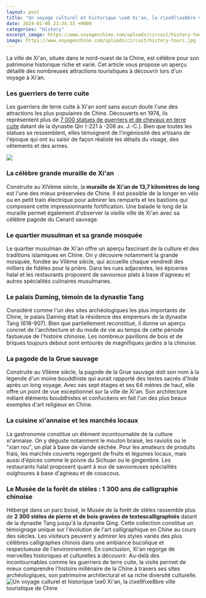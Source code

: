 ```yaml
---
layout: post
title: "Un voyage culturel et historique \xe0 Xi'an, la c\xe9l\xe8bre ville touristique de Chine"
date: 2024-01-06 23:34:33 +0000
categories: "History"
excerpt_image: https://www.voyagenchine.com/uploads/circuit/history-tours.jpg
image: https://www.voyagenchine.com/uploads/circuit/history-tours.jpg
---
```


La ville de Xi'an, située dans le nord-ouest de la Chine, est célèbre pour son patrimoine historique riche et varié. Cet article vous propose un aperçu détaillé des nombreuses attractions touristiques à découvrir lors d'un voyage à Xi'an. 
### Les guerriers de terre cuite
Les guerriers de terre cuite à Xi'an sont sans aucun doute l'une des attractions les plus populaires de Chine. Découverts en 1974, ils représentent plus de [7 000 statues de guerriers et de chevaux en terre cuite](https://notiziedioggi.github.io/2024-01-09-visita-in-israele-in-tempi-di-covid-opportunit-xe0-e-limitazioni/) datant de la dynastie Qin (-221 à -206 av. J.-C.). Bien que toutes les statues se ressemblent, elles témoignent de l'ingéniosité des artisans de l'époque qui ont su saisir de façon réaliste les détails du visage, des vêtements et des armes. 

![](https://www.alibabuy.com/photos/ville/1500/14888.jpg)
### La célèbre grande muraille de Xi'an
Construite au XIVème siècle, la **muraille de Xi'an de 13,7 kilomètres de long** est l'une des mieux préservées de Chine. Il est possible de la longer en vélo ou en petit train électrique pour admirer les remparts et les bastions qui composent cette impressionnante fortification. Une balade le long de la muraille permet également d'observer la vieille ville de Xi'an avec sa célèbre pagode du Canard sauvage.
### Le quartier musulman et sa grande mosquée
Le quartier musulman de Xi'an offre un aperçu fascinant de la culture et des traditions islamiques en Chine. On y découvre notamment la grande mosquée, fondée au VIIème siècle, qui accueille chaque vendredi des milliers de fidèles pour la prière. Dans les rues adjacentes, les épiceries halal et les restaurants proposent de savoureux plats à base d'agneau et autres spécialités culinaires musulmanes. 
### Le palais Daming, témoin de la dynastie Tang
Considéré comme l'un des sites archéologiques les plus importants de Chine, le palais Daming était la résidence des empereurs de la dynastie Tang (618-907). Bien que partiellement reconstitué, il donne un aperçu concret de l'architecture et du mode de vie au temps de cette période fastueuse de l'histoire chinoise. Les nombreux pavillons de bois et de briques toujours debout sont entourés de magnifiques jardins à la chinoise.
### La pagode de la Grue sauvage
Construite au VIIème siècle, la pagode de la Grue sauvage doit son nom à la légende d'un moine bouddhiste qui aurait rapporté des textes sacrés d'Inde après un long voyage. Avec ses sept étages et ses 64 mètres de haut, elle offre un point de vue exceptionnel sur la ville de Xi'an. Son architecture mêlant éléments bouddhistes et confucéens en fait l'un des plus beaux exemples d'art religieux en Chine.
### La cuisine xi'annaise et les marchés locaux
La gastronomie constitue un élément incontournable de la culture xi'annaise. On y déguste notamment le mouton braisé, les raviolis ou le "xian rou", un plat à base de viande séchée. Pour les amateurs de produits frais, les marchés couverts regorgent de fruits et légumes locaux, mais aussi d'épices comme le poivre du Sichuan ou le gingembre. Les restaurants halal proposent quant à eux de savoureuses spécialités ouïghoures à base d'agneau et de couscous. 
### Le Musée de la forêt de stèles : 1 300 ans de calligraphie chinoise
Hébergé dans un parc boisé, le Musée de la forêt de stèles rassemble plus de **2 300 stèles de pierre et de bois gravées de textescalligraphiés** datant de la dynastie Tang jusqu'à la dynastie Qing. Cette collection constitue un témoignage unique sur l'évolution de l'art calligraphique en Chine au cours des siècles. Les visiteurs peuvent y admirer les styles variés des plus célèbres calligraphes chinois dans une ambiance bucolique et respectueuse de l'environnement.
En conclusion, Xi'an regorge de merveilles historiques et culturelles à découvrir. Au-delà des incontournables comme les guerriers de terre cuite, la visite permet de mieux comprendre l'histoire millénaire de la Chine à travers ses sites archéologiques, son patrimoine architectural et sa riche diversité culturelle.
![Un voyage culturel et historique \xe0 Xi'an, la c\xe9l\xe8bre ville touristique de Chine](https://www.voyagenchine.com/uploads/circuit/history-tours.jpg)